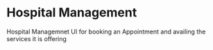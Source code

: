 # Hospital Management
Hospital Managemnet UI for booking an Appointment and availing the services it is offering
